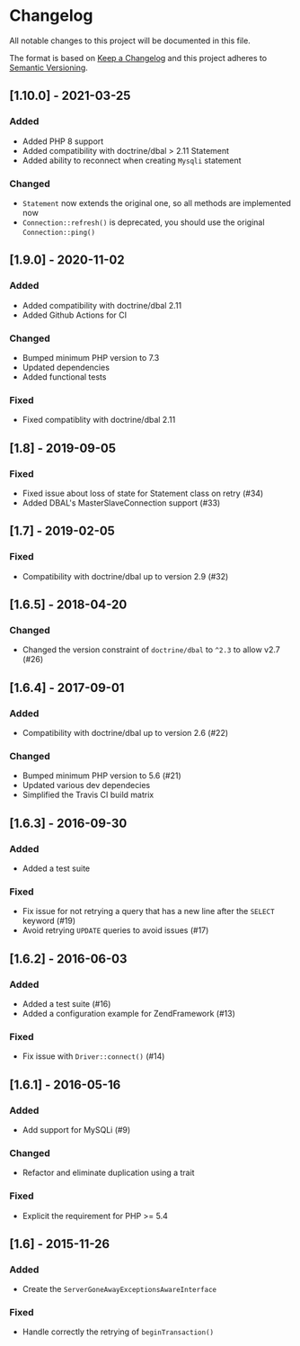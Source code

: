 # Changelog

All notable changes to this project will be documented in this file.

The format is based on [Keep a Changelog](http://keepachangelog.com/en/1.0.0/)
and this project adheres to [Semantic Versioning](http://semver.org/spec/v2.0.0.html).

## [1.10.0] - 2021-03-25
### Added
* Added PHP 8 support
* Added compatibility with doctrine/dbal > 2.11 Statement
* Added ability to reconnect when creating `Mysqli` statement
### Changed
* `Statement` now extends the original one, so all methods are implemented now
* `Connection::refresh()` is deprecated, you should use the original `Connection::ping()`

## [1.9.0] - 2020-11-02
### Added
 * Added compatibility with doctrine/dbal 2.11
 * Added Github Actions for CI
### Changed
 * Bumped minimum PHP version to 7.3
 * Updated dependencies
 * Added functional tests
### Fixed
 * Fixed compatiblity with doctrine/dbal 2.11

## [1.8] - 2019-09-05
### Fixed
 * Fixed issue about loss of state for Statement class on retry (#34)
 * Added DBAL's MasterSlaveConnection support (#33)

## [1.7] - 2019-02-05
### Fixed
 * Compatibility with doctrine/dbal up to version 2.9 (#32)

## [1.6.5] - 2018-04-20
### Changed
 * Changed the version constraint of `doctrine/dbal` to `^2.3` to allow v2.7 (#26)

## [1.6.4] - 2017-09-01
### Added
 * Compatibility with doctrine/dbal up to version 2.6 (#22)

### Changed
 * Bumped minimum PHP version to 5.6 (#21)
 * Updated various dev dependecies
 * Simplified the Travis CI build matrix

## [1.6.3] - 2016-09-30
### Added
 * Added a test suite

### Fixed
 * Fix issue for not retrying a query that has a new line after the `SELECT` keyword (#19)
 * Avoid retrying `UPDATE` queries to avoid issues (#17)
 
## [1.6.2] - 2016-06-03
### Added
 * Added a test suite (#16)
 * Added a configuration example for ZendFramework (#13)

### Fixed
 * Fix issue with `Driver::connect()` (#14) 
 
## [1.6.1] - 2016-05-16
### Added
 * Add support for MySQLi (#9)

### Changed
 * Refactor and eliminate duplication using a trait

### Fixed
 * Explicit the requirement for PHP >= 5.4
 
## [1.6] - 2015-11-26
### Added
 * Create the `ServerGoneAwayExceptionsAwareInterface`

### Fixed
 * Handle correctly the retrying of `beginTransaction()`
